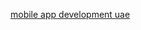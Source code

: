 <a href="https://dubaitechinnovators.blogspot.com/2024/10/what-is-mobile-app-development-in-uae.html">mobile app development uae</a>
